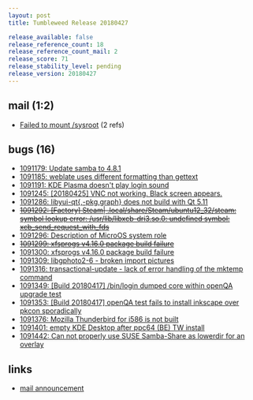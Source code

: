 ```yaml
---
layout: post
title: Tumbleweed Release 20180427

release_available: false
release_reference_count: 18
release_reference_count_mail: 2
release_score: 71
release_stability_level: pending
release_version: 20180427
---
```


## mail (1:2)

- [Failed to mount /sysroot](https://lists.opensuse.org/opensuse-factory/2018-04/msg00924.html) (2 refs)

## bugs (16)

<!--more-->

- [1091179: Update samba to 4.8.1](https://bugzilla.opensuse.org/show_bug.cgi?id=1091179)
- [1091185: weblate uses different formatting than gettext](https://bugzilla.opensuse.org/show_bug.cgi?id=1091185)
- [1091191: KDE Plasma doesn't play login sound](https://bugzilla.opensuse.org/show_bug.cgi?id=1091191)
- [1091245: [20180425] VNC not working. Black screen appears.](https://bugzilla.opensuse.org/show_bug.cgi?id=1091245)
- [1091286: libyui-qt{,-pkg,graph} does not build with Qt 5.11](https://bugzilla.opensuse.org/show_bug.cgi?id=1091286)
- ~~[1091292: [Factory] Steam| .local/share/Steam/ubuntu12_32/steam: symbol lookup error: /usr/lib/libxcb-dri3.so.0: undefined symbol: xcb_send_request_with_fds](https://bugzilla.opensuse.org/show_bug.cgi?id=1091292)~~
- [1091296: Description of MicroOS system role](https://bugzilla.opensuse.org/show_bug.cgi?id=1091296)
- ~~[1091299: xfsprogs v4.16.0 package build failure](https://bugzilla.opensuse.org/show_bug.cgi?id=1091299)~~
- [1091300: xfsprogs v4.16.0 package build failure](https://bugzilla.opensuse.org/show_bug.cgi?id=1091300)
- [1091309: libgphoto2-6 - broken import pictures](https://bugzilla.opensuse.org/show_bug.cgi?id=1091309)
- [1091316: transactional-update - lack of error handling of the mktemp command](https://bugzilla.opensuse.org/show_bug.cgi?id=1091316)
- [1091349: [Build 20180417] /bin/login dumped core within openQA upgrade test](https://bugzilla.opensuse.org/show_bug.cgi?id=1091349)
- [1091353: [Build 20180417] openQA test fails to install inkscape over pkcon sporadically](https://bugzilla.opensuse.org/show_bug.cgi?id=1091353)
- [1091376: Mozilla Thunderbird for i586 is not built](https://bugzilla.opensuse.org/show_bug.cgi?id=1091376)
- [1091401: empty KDE Desktop after ppc64 (BE) TW install](https://bugzilla.opensuse.org/show_bug.cgi?id=1091401)
- [1091442: Can not properly use SUSE Samba-Share as lowerdir for an overlay](https://bugzilla.opensuse.org/show_bug.cgi?id=1091442)



## links

- [mail announcement](https://lists.opensuse.org/opensuse-factory/2018-04/msg00914.html)
